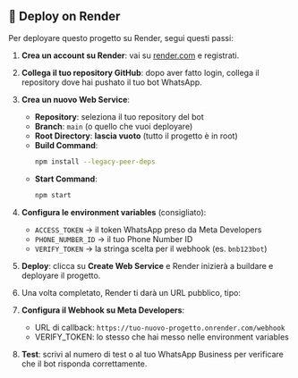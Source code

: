 ## 🚀 **Deploy on Render**

Per deployare questo progetto su Render, segui questi passi:

1. **Crea un account su Render**: vai su [render.com](https://render.com) e registrati.

2. **Collega il tuo repository GitHub**: dopo aver fatto login, collega il repository dove hai pushato il tuo bot WhatsApp.

3. **Crea un nuovo Web Service**:
   - **Repository**: seleziona il tuo repository del bot  
   - **Branch**: `main` (o quello che vuoi deployare)  
   - **Root Directory**: **lascia vuoto** (tutto il progetto è in root)  
   - **Build Command**:  
     ```bash
     npm install --legacy-peer-deps
     ```  
   - **Start Command**:  
     ```bash
     npm start
     ```

4. **Configura le environment variables** (consigliato):  
   - `ACCESS_TOKEN` → il token WhatsApp preso da Meta Developers  
   - `PHONE_NUMBER_ID` → il tuo Phone Number ID  
   - `VERIFY_TOKEN` → la stringa scelta per il webhook (es. `bnb123bot`)  

5. **Deploy**: clicca su **Create Web Service** e Render inizierà a buildare e deployare il progetto.

6. Una volta completato, Render ti darà un URL pubblico, tipo:  


7. **Configura il Webhook su Meta Developers**:  
   - URL di callback: `https://tuo-nuovo-progetto.onrender.com/webhook`  
   - VERIFY_TOKEN: lo stesso che hai messo nelle environment variables  

8. **Test**: scrivi al numero di test o al tuo WhatsApp Business per verificare che il bot risponda correttamente.
